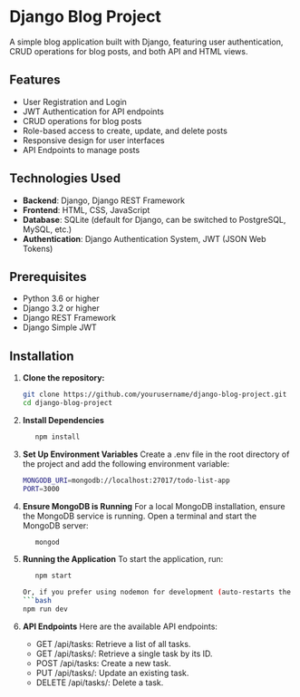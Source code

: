 # Django Blog Project

A simple blog application built with Django, featuring user authentication, CRUD operations for blog posts, and both API and HTML views.

## Features

- User Registration and Login
- JWT Authentication for API endpoints
- CRUD operations for blog posts
- Role-based access to create, update, and delete posts
- Responsive design for user interfaces
- API Endpoints to manage posts

## Technologies Used

- **Backend**: Django, Django REST Framework
- **Frontend**: HTML, CSS, JavaScript
- **Database**: SQLite (default for Django, can be switched to PostgreSQL, MySQL, etc.)
- **Authentication**: Django Authentication System, JWT (JSON Web Tokens)

## Prerequisites

- Python 3.6 or higher
- Django 3.2 or higher
- Django REST Framework
- Django Simple JWT

## Installation

1. **Clone the repository:**

   ```bash
   git clone https://github.com/yourusername/django-blog-project.git
   cd django-blog-project

2. **Install Dependencies**
   ```bash
      npm install

3. **Set Up Environment Variables**
   Create a .env file in the root directory of the project and add the following environment variable:
   ```bash
   MONGODB_URI=mongodb://localhost:27017/todo-list-app
   PORT=3000

4. **Ensure MongoDB is Running**
   For a local MongoDB installation, ensure the MongoDB service is running. Open a terminal and start the MongoDB server:
   ```bash
      mongod

5. **Running the Application**
   To start the application, run:
   ```bash
      npm start

   Or, if you prefer using nodemon for development (auto-restarts the server on changes):
   ```bash
   npm run dev

6. **API Endpoints**
   Here are the available API endpoints:
   - GET /api/tasks: Retrieve a list of all tasks.
   - GET /api/tasks/: Retrieve a single task by its ID.
   - POST /api/tasks: Create a new task.
   - PUT /api/tasks/: Update an existing task.
   - DELETE /api/tasks/: Delete a task.



